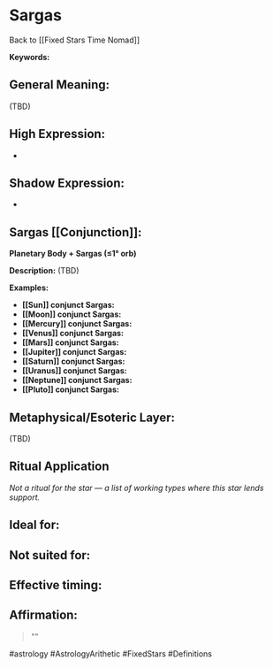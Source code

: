 # Sargas

Back to [[Fixed Stars Time Nomad]]

**Keywords:** 

## General Meaning:
(TBD)

## High Expression:
- 

## Shadow Expression:
- 

## Sargas [[Conjunction]]:

**Planetary Body + Sargas (≤1° orb)**

**Description:**
(TBD)

**Examples:**
- **[[Sun]] conjunct Sargas:** 
- **[[Moon]] conjunct Sargas:** 
- **[[Mercury]] conjunct Sargas:** 
- **[[Venus]] conjunct Sargas:** 
- **[[Mars]] conjunct Sargas:** 
- **[[Jupiter]] conjunct Sargas:** 
- **[[Saturn]] conjunct Sargas:** 
- **[[Uranus]] conjunct Sargas:** 
- **[[Neptune]] conjunct Sargas:** 
- **[[Pluto]] conjunct Sargas:** 

## Metaphysical/Esoteric Layer:
(TBD)

## Ritual Application
*Not a ritual for the star — a list of working types where this star lends support.*

**Ideal for:**
- 
**Not suited for:**
- 
**Effective timing:**
- 

## Affirmation:

> ""

#astrology #AstrologyArithetic #FixedStars #Definitions
